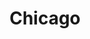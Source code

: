 ---
title: Chicago
poster: /assets/uploads/chicago.jpg
header: ''
description: The Tony-winning revival of Kander and Ebb's musical will razzle-dazzle you.
theater: Ambassador Theatre
preview: '1996-10-23'
opening: '1996-11-14'
returns: 2021-09-14
closing: ''
tonyaward: true
criticspick: false
trailer: 'https://www.youtube.com/watch?v=Xx_eoxvYvc8'
website: 'http://www.chicagothemusical.com'
tickets:
  - highlight: false
    info: >-
      On sale when the Ambassador Theatre box office opens 10 AM
      Monday–Saturday, noon Sunday on a first-come, first-served basis. Cash or
      credit. 2 Tickets per person limit. Seat location determined at the
      discretion of the box office. Number of Tickets Available: 25. Rush
      tickets not available for Saturday evening performances.
    title: $49 Rush
    type: rush
  - highlight: false
    info: >-
      Available at the Ambassador Theatre box office at 10 AM on the day of the
      performance only if the show is sold out. Cash or credit. 2 Tickets per
      person limit. Standing positions at the back of the orchestra.
    title: $27 Standing
    type: standing
  - highlight: false
    info: 'https://www.telecharge.com/Broadway/Chicago/Schedules-Prices'
    title: $49-$159
    type: regular
---